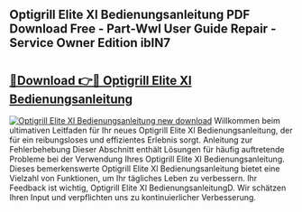 ## Optigrill Elite Xl Bedienungsanleitung PDF Download Free - Part-Wwl User Guide Repair - Service Owner Edition ibIN7

# <h2><a href="http://df1uh6m.blite.top/?on=Optigrill+Elite+Xl+Bedienungsanleitung">🔗Download 👉🔴 Optigrill Elite Xl Bedienungsanleitung</a></h2>

[![Optigrill Elite Xl Bedienungsanleitung new download](https://i.imgur.com/lujVjoI.png)](http://df1uh6m.blite.top/?on=Optigrill+Elite+Xl+Bedienungsanleitung)
Willkommen beim ultimativen Leitfaden für Ihr neues Optigrill Elite Xl Bedienungsanleitung, der für ein reibungsloses und effizientes Erlebnis sorgt. Anleitung zur Fehlerbehebung Dieser Abschnitt enthält Lösungen für häufig auftretende Probleme bei der Verwendung Ihres Optigrill Elite Xl Bedienungsanleitung. Dieses bemerkenswerte Optigrill Elite Xl Bedienungsanleitung bietet eine Vielzahl von Funktionen, um Ihr tägliches Leben zu verbessern. Ihr Feedback ist wichtig, Optigrill Elite Xl BedienungsanleitungD. Wir schätzen Ihren Input und verpflichten uns zu kontinuierlicher Verbesserung.
